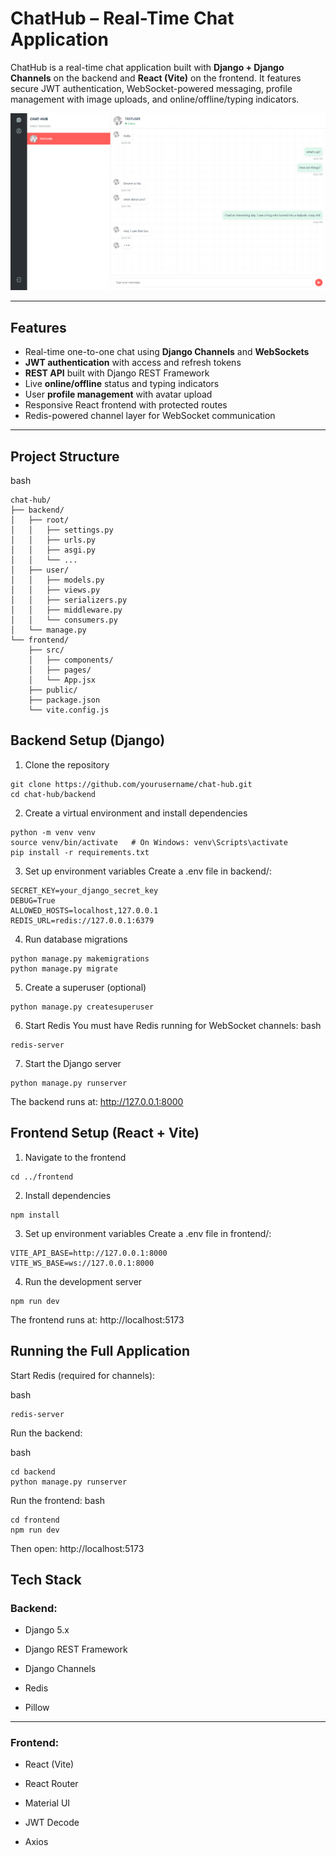 # ChatHub – Real-Time Chat Application

ChatHub is a real-time chat application built with **Django + Django Channels** on the backend and **React (Vite)** on the frontend. It features secure JWT authentication, WebSocket-powered messaging, profile management with image uploads, and online/offline/typing indicators.

![image alt](https://github.com/benet013/Chat-App/blob/be7e0d503459a4d19249fe00e219f286f6aa2a56/Screenshot%202025-10-14%20184741.png)

---

## Features

- Real-time one-to-one chat using **Django Channels** and **WebSockets**
- **JWT authentication** with access and refresh tokens
- **REST API** built with Django REST Framework
- Live **online/offline** status and typing indicators
- User **profile management** with avatar upload
- Responsive React frontend with protected routes
- Redis-powered channel layer for WebSocket communication

---

## Project Structure

bash 
```
chat-hub/
├── backend/
│   ├── root/
│   │   ├── settings.py
│   │   ├── urls.py
│   │   ├── asgi.py
│   │   └── ...
│   ├── user/
│   │   ├── models.py
│   │   ├── views.py
│   │   ├── serializers.py
│   │   ├── middleware.py
│   │   └── consumers.py
│   └── manage.py
└── frontend/
    ├── src/
    │   ├── components/
    │   ├── pages/
    │   └── App.jsx
    ├── public/
    ├── package.json
    └── vite.config.js

```

## Backend Setup (Django)

1. Clone the repository

```
git clone https://github.com/yourusername/chat-hub.git
cd chat-hub/backend
```

2. Create a virtual environment and install dependencies
```
python -m venv venv
source venv/bin/activate   # On Windows: venv\Scripts\activate
pip install -r requirements.txt
```

3. Set up environment variables
Create a .env file in backend/:
```
SECRET_KEY=your_django_secret_key
DEBUG=True
ALLOWED_HOSTS=localhost,127.0.0.1
REDIS_URL=redis://127.0.0.1:6379
```

4. Run database migrations
```
python manage.py makemigrations
python manage.py migrate
```

5. Create a superuser (optional)
```
python manage.py createsuperuser
```
6. Start Redis
You must have Redis running for WebSocket channels:
bash
```
redis-server
```
7. Start the Django server
```
python manage.py runserver
```

The backend runs at: http://127.0.0.1:8000

## Frontend Setup (React + Vite)
1. Navigate to the frontend
```
cd ../frontend
```

2. Install dependencies
```
npm install
```

3. Set up environment variables
Create a .env file in frontend/:
```
VITE_API_BASE=http://127.0.0.1:8000
VITE_WS_BASE=ws://127.0.0.1:8000
```

4. Run the development server
```
npm run dev

```
The frontend runs at: http://localhost:5173

## Running the Full Application

Start Redis (required for channels):

bash
```
redis-server
```

Run the backend:

bash
```
cd backend
python manage.py runserver
```

Run the frontend:
bash
```
cd frontend
npm run dev
```

Then open: http://localhost:5173

## Tech Stack

### Backend:

- Django 5.x

- Django REST Framework

- Django Channels

- Redis

- Pillow
---
### Frontend:

- React (Vite)

- React Router

- Material UI

- JWT Decode

- Axios

